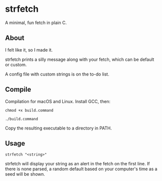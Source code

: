 # strfetch
A minimal, fun fetch in plain C.

## About
I felt like it, so I made it.

strfetch prints a silly message along with your fetch, which can be default or custom.

A config file with custom strings is on the to-do list.

## Compile
Compilation for macOS and Linux. 
Install GCC, then:

`chmod +x build.command`

`./build.command`

Copy the resulting executable to a directory in PATH. 

## Usage
`strfetch "<string>"`

strfetch will display your string as an alert in the fetch on the first line. If there is none parsed, a random default based on your computer's time as a seed will be shown.
